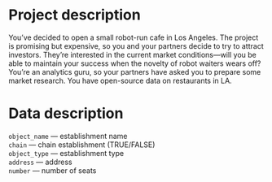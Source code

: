 # Project description
You’ve decided to open a small robot-run cafe in Los Angeles. The project is promising but expensive, so you and your partners decide to try to attract investors. 
They’re interested in the current market conditions—will you be able to maintain your success when the novelty of robot waiters wears off?
You’re an analytics guru, so your partners have asked you to prepare some market research. You have open-source data on restaurants in LA.

# Data description
`object_name` — establishment name  
`chain` — chain establishment (TRUE/FALSE)  
`object_type` — establishment type  
`address` — address  
`number` — number of seats

